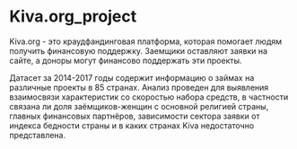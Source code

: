 # Kiva.org_project

Kiva.org - это краудфандинговая платформа, которая помогает людям получить финансовую поддержку. Заемщики оставляют заявки на сайте, а доноры могут финансово поддержать эти проекты. 

Датасет за 2014-2017 годы содержит информацию о займах на различные проекты в 85 странах. Анализ проведен для выявления взаимосвязи характеристик со скоростью набора средств, в частности связана ли доля заёмщиков-женщин с основной религией страны, главных финансовых партнёров, зависимости сектора заявки от индекса бедности страны и в каких странах Kiva недостаточно представлена. 
